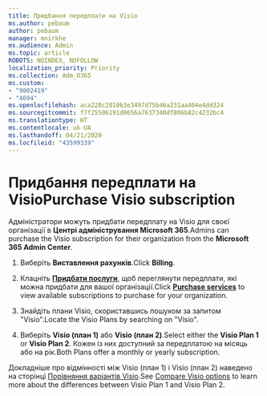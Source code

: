 ```yaml
---
title: Придбання передплати на Visio
ms.author: pebaum
author: pebaum
manager: mnirkhe
ms.audience: Admin
ms.topic: article
ROBOTS: NOINDEX, NOFOLLOW
localization_priority: Priority
ms.collection: Adm_O365
ms.custom:
- "9002419"
- "4694"
ms.openlocfilehash: aca228c2010b3e3497d75b46a231aa404e4dd324
ms.sourcegitcommit: f7f25506191d0656a7637340df806b82c4232bc4
ms.translationtype: HT
ms.contentlocale: uk-UA
ms.lasthandoff: 04/21/2020
ms.locfileid: "43599339"
---
```

# <a name="purchase-visio-subscription"></a><span data-ttu-id="43693-102">Придбання передплати на Visio</span><span class="sxs-lookup"><span data-stu-id="43693-102">Purchase Visio subscription</span></span>

<span data-ttu-id="43693-103">Адміністратори можуть придбати передплату на Visio для своєї організації в **Центрі адміністрування Microsoft 365**.</span><span class="sxs-lookup"><span data-stu-id="43693-103">Admins can purchase the Visio subscription for their organization from the **Microsoft 365 Admin Center**.</span></span>

1. <span data-ttu-id="43693-104">Виберіть **Виставлення рахунків**.</span><span class="sxs-lookup"><span data-stu-id="43693-104">Click **Billing**.</span></span>

2. <span data-ttu-id="43693-105">Клацніть **[Придбати послуги](https://go.microsoft.com/fwlink/p/?linkid=868433)**, щоб переглянути передплати, які можна придбати для вашої організації.</span><span class="sxs-lookup"><span data-stu-id="43693-105">Click **[Purchase services](https://go.microsoft.com/fwlink/p/?linkid=868433)** to view available subscriptions to purchase for your organization.</span></span>

3. <span data-ttu-id="43693-106">Знайдіть плани Visio, скориставшись пошуком за запитом "Visio".</span><span class="sxs-lookup"><span data-stu-id="43693-106">Locate the Visio Plans by searching on "Visio".</span></span>

4. <span data-ttu-id="43693-107">Виберіть **Visio (план 1)** або **Visio (план 2)**.</span><span class="sxs-lookup"><span data-stu-id="43693-107">Select either the **Visio Plan 1** or **Visio Plan 2**.</span></span> <span data-ttu-id="43693-108">Кожен із них доступний за передплатою на місяць або на рік.</span><span class="sxs-lookup"><span data-stu-id="43693-108">Both Plans offer a monthly or yearly subscription.</span></span>

<span data-ttu-id="43693-109">Докладніше про відмінності між Visio (план 1) і Visio (план 2) наведено на сторінці [Порівняння варіантів Visio](https://products.office.com/Visio/microsoft-visio-plans-and-pricing-compare-visio-options).</span><span class="sxs-lookup"><span data-stu-id="43693-109">See [Compare Visio options](https://products.office.com/Visio/microsoft-visio-plans-and-pricing-compare-visio-options) to learn more about the differences between Visio Plan 1 and Visio Plan 2.</span></span> 
